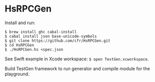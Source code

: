 # HsRPCGen

Install and run:

    $ brew install ghc cabal-install
    $ cabal install json base-unicode-symbols
    $ git clone https://github.com/cfr/HsRPCGen.git
    $ cd HsRPCGen
    $ ./HsRPCGen.hs <spec.json

See Swift example in Xcode workspace: `$ open TestGen.xcworkspace`.

Build TestGen framework to run generator and compile module for the playground.

